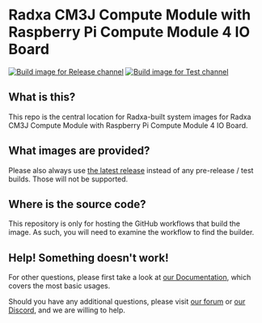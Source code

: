 # Radxa CM3J Compute Module with Raspberry Pi Compute Module 4 IO Board
[![Build image for Release channel](https://github.com/radxa-build/radxa-cm3j-rpi-cm4-io/actions/workflows/build.yml/badge.svg)](https://github.com/radxa-build/radxa-cm3j-rpi-cm4-io/actions/workflows/build.yml) [![Build image for Test channel](https://github.com/radxa-build/radxa-cm3j-rpi-cm4-io/actions/workflows/test.yml/badge.svg)](https://github.com/radxa-build/radxa-cm3j-rpi-cm4-io/actions/workflows/test.yml)

## What is this?

This repo is the central location for Radxa-built system images for Radxa CM3J Compute Module with Raspberry Pi Compute Module 4 IO Board.

## What images are provided?

Please also always use [the latest release](https://github.com/radxa-build/radxa-cm3j-rpi-cm4-io/releases/latest) instead of any pre-release / test builds. Those will not be supported.

## Where is the source code?

This repository is only for hosting the GitHub workflows that build the image. As such, you will need to examine the workflow to find the builder.

## Help! Something doesn't work!

For other questions, please first take a look at [our Documentation](https://docs.radxa.com), which covers the most basic usages.

Should you have any additional questions, please visit [our forum](https://forum.radxa.com/) or [our Discord](https://rock.sh/go), and we are willing to help.
